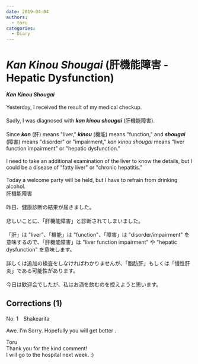 ```yaml
---
date: 2019-04-04
authors:
  - toru
categories:
  - Diary
---
```


<h1 id="subject_show"><strong><em>Kan Kinou Shougai</strong></em> (肝機能障害 - Hepatic Dysfunction)</h1>
<div class="date" hidden>Apr 4, 2019 10:15</div>
<div id="post"><div id="body_show_ori">
<strong><em>Kan Kinou Shougai</strong></em><br/><br/>Yesterday, I received the result of my medical checkup.<br/><br/>Sadly, I was diagnosed with <strong><em>kan kinou shougai</em></strong> (肝機能障害).<br/><br/>Since <strong><em>kan</em></strong> (肝) means "liver," <strong><em>kinou</em></strong> (機能) means "function," and <strong><em>shougai</em></strong> (障害) means "disorder" or "impairment," <em>kan kinou shougai</em> means "liver function impairment" or "hepatic dysfunction."<br/><br/>I need to take an additional examination of the liver to know the details, but I could be a disease of "fatty liver" or "chronic hepatitis."<br/><br/>Today a welcome party will be held, but I have to refrain from drinking alcohol.
</div></div>

<!-- more -->

<div id="post_ja"><div id="body_show_mo">
肝機能障害<br/><br/>昨日、健康診断の結果が届きました。<br/><br/>悲しいことに、「肝機能障害」と診断されてしまいました。<br/><br/>「肝」は "liver"、「機能」は "function"、「障害」は "disorder/impairment" を意味するので、「肝機能障害」は "liver function impairment" や "hepatic dysfunction" を意味します。<br/><br/>詳しくは追加の検査をしなければわかりませんが、「脂肪肝」もしくは「慢性肝炎」である可能性があります。<br/><br/>今日は歓迎会でしたが、私はお酒を飲むのを控えようと思います。
</div></div>

## Corrections (1)
<div id="block"><div class="first_name"> No. 1　<span class="just_name">Shakearita </span></div><div id="block2">
<p class="comment_small">
 Awe. I’m Sorry. Hopefully you will get better .
</p>

</div><div class="name"><span class="just_name">Toru</span><br>
Thank you for the kind comment!<br/>I will go to the hospital next week. :)
</div>
</div>
